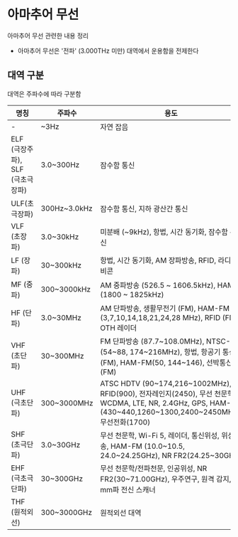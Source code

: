 # 아마추어 무선

아마추어 무선 관련한 내용 정리

* 아마추어 무선은 '전파' (3.000THz 미만) 대역에서 운용함을 전제한다

## 대역 구분
대역은 주파수에 따라 구분함

| 명칭 | 주파수 | 용도 |
| --- |--- |--- |
| - | ~3Hz | 자연 잡음 |
| ELF (극장주파), SLF (극초극장파) | 3.0~300Hz | 잠수함 통신 |
| ULF(초극장파) | 300Hz~3.0kHz | 잠수함 통신, 지하 광산간 통신 |
| VLF (초장파) | 3.0~30kHz | 미분배 (~9kHz), 항법, 시간 동기화, 잠수함 통신 |
| LF (장파) | 30~300kHz | 항법, 시간 동기화, AM 장파방송, RFID, 라디오 비콘 |
| MF (중파) | 300~3000kHz | AM 중파방송 (526.5 ~ 1606.5kHz), HAM (1800 ~ 1825kHz) |
| HF (단파) | 3.0~30MHz | AM 단파방송, 생활무전기 (FM), HAM-FM (3,7,10,14,18,21,24,28 MHz), RFID (FM), OTH 레이더 |
| VHF (초단파) | 30~300MHz | FM 단파방송 (87.7~108.0MHz), NTSC-K (54~88, 174~216MHz), 항법, 항공기 통신 (FM), HAM-FM(50, 144~146), 선박통신 (FM) |
| UHF (극초단파) | 300~3000MHz | ATSC HDTV (90~174,216~1002MHz), RFID(900), 전자레인지(2450), 무선 천문학, WCDMA, LTE, NR, 2.4GHz, GPS, HAM-FM (430~440,1260~1300,2400~2450MHz), 무선전화(1700) |
| SHF (초극단파) | 3.0~30GHz | 무선 천문학, Wi-Fi 5, 레이더, 통신위성, 위성방송, HAM-FM (10.0~10.5, 24.0~24.25GHz), NR FR2(24.25~30GHz) |
| EHF (극초극단파) | 30~300GHz | 무선 천문학/전파천문, 인공위성, NR FR2(30~71.00GHz), 우주연구, 원격 감지, mm파 전신 스캐너 |
| THF (원적외선) | 300~3000GHz | 원적외선 대역 |

<!--
https://namu.wiki/w/%EC%95%84%EB%A7%88%EC%B6%94%EC%96%B4%20%EB%AC%B4%EC%84%A0#s-4.2
https://namu.wiki/w/%EC%A0%84%ED%8C%8C%EC%A0%84%EC%9E%90%ED%86%B5%EC%8B%A0%EA%B8%B0%EB%8A%A5%EC%82%AC
https://www.cq.or.kr/qh_acegm02_001.do
cq.or.kr -> 전파전자통신기능사
-->
